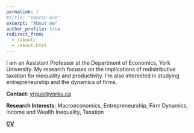 ```yaml
---
permalink: /
#title: "Yanran Guo"
excerpt: "About me"
author_profile: true
redirect_from: 
  - /about/
  - /about.html
---
```


I am an Assistant Professor at the Department of Economics, York University. My research focuses on the implications of redistributive taxation for inequality and productivity. I'm also interested in studying entrepreneurship and the dynamics of firms.

**Contact**: yrguo@yorku.ca

**Research Interests**: Macroeconomics, Entrepreneurship, Firm Dynamics, Income and Wealth Inequality, Taxation

<!---   [**Research**](https://yanranecon.github.io/research/)    --->

[**CV**](../files/CV_April2024.pdf)
